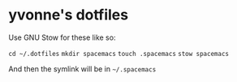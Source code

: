 # yvonne's dotfiles
Use GNU Stow for these like so:

`cd ~/.dotfiles`
`mkdir spacemacs`
`touch .spacemacs`
`stow spacemacs`

And then the symlink will be in `~/.spacemacs`
